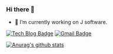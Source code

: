 ### Hi there 👋
- 🔭 I’m currently working on J software.


<!--
**aaakch0316/aaakch0316** is a ✨ _special_ ✨ repository because its `README.md` (this file) appears on your GitHub profile.

Here are some ideas to get you started:

- 🔭 I’m currently working on ...
- 🌱 I’m currently learning ...
- 👯 I’m looking to collaborate on ...
- 🤔 I’m looking for help with ...
- 💬 Ask me about ...
- 📫 How to reach me: ...
- 😄 Pronouns: ...
- ⚡ Fun fact: ...
-->
[![Tech Blog Badge](http://img.shields.io/badge/-Tech%20blog-black?style=flat-square&logo=github&link=https://han-py.tistory.com/)](https://han-py.tistory.com/)
[![Gmail Badge](https://img.shields.io/badge/Gmail-d14836?style=flat-square&logo=Gmail&logoColor=white&link=mailto:aaakch0316@gmail.com)](mailto:aaakch0316@gmail.com)


[![Anurag's github stats](https://github-readme-stats.vercel.app/api?username=aaakch0316)](https://github.com/aaakch0316/)
